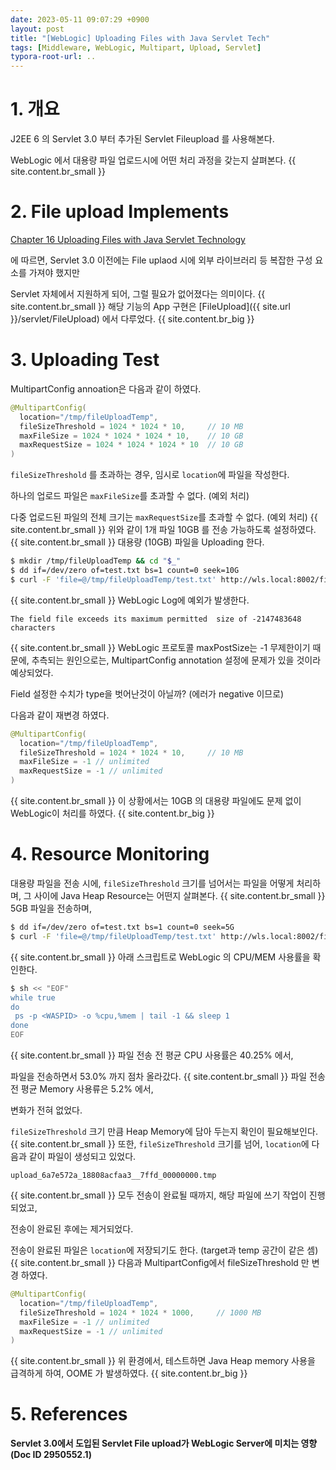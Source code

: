 ```yaml
---
date: 2023-05-11 09:07:29 +0900
layout: post
title: "[WebLogic] Uploading Files with Java Servlet Tech"
tags: [Middleware, WebLogic, Multipart, Upload, Servlet]
typora-root-url: ..
---
```


# 1. 개요

J2EE 6 의 Servlet 3.0 부터 추가된 Servlet Fileupload 를 사용해본다.

WebLogic 에서 대용량 파일 업로드시에 어떤 처리 과정을 갖는지 살펴본다.
{{ site.content.br_small }}

# 2. File upload Implements

[Chapter 16 Uploading Files with Java Servlet Technology](https://docs.oracle.com/javaee/6/tutorial/doc/glrbb.html)

에 따르면, Servlet 3.0 이전에는 File uplaod 시에 외부 라이브러리 등 복잡한 구성 요소를 가져야 했지만

Servlet 자체에서 지원하게 되어, 그럴 필요가 없어졌다는 의미이다.
{{ site.content.br_small }}
해당 기능의 App 구현은 [FileUpload]({{ site.url }}/servlet/FileUpload) 에서 다루었다.
{{ site.content.br_big }}
# 3. Uploading Test

MultipartConfig annoation은 다음과 같이 하였다.

```java
@MultipartConfig(
  location="/tmp/fileUploadTemp",
  fileSizeThreshold = 1024 * 1024 * 10,     // 10 MB
  maxFileSize = 1024 * 1024 * 1024 * 10,    // 10 GB
  maxRequestSize = 1024 * 1024 * 1024 * 10  // 10 GB
)
```

`fileSizeThreshold` 를 초과하는 경우, 임시로 `location`에 파일을 작성한다.

하나의 업로드 파일은 `maxFileSize`를 초과할 수 없다. (예외 처리)

다중 업로드된 파일의 전체 크기는 `maxRequestSize`를 초과할 수 없다. (예외 처리)
{{ site.content.br_small }}
위와 같이 1개 파일 10GB 를 전송 가능하도록 설정하였다.
{{ site.content.br_small }}
대용량 (10GB) 파일을 Uploading 한다.

```sh
$ mkdir /tmp/fileUploadTemp && cd "$_"
$ dd if=/dev/zero of=test.txt bs=1 count=0 seek=10G
$ curl -F 'file=@/tmp/fileUploadTemp/test.txt' http://wls.local:8002/fileUpload/fileuploadservlet
```
{{ site.content.br_small }}
WebLogic Log에 예외가 발생한다.

```
The field file exceeds its maximum permitted  size of -2147483648 characters
```
{{ site.content.br_small }}
WebLogic 프로토콜 maxPostSize는 -1 무제한이기 때문에, 추측되는 원인으로는, MultipartConfig annotation 설정에 문제가 있을 것이라 예상되었다.

Field 설정한 수치가 type을 벗어난것이 아닐까? (에러가 negative 이므로)

다음과 같이 재변경 하였다.

```java
@MultipartConfig(
  location="/tmp/fileUploadTemp",
  fileSizeThreshold = 1024 * 1024 * 10,     // 10 MB
  maxFileSize = -1 // unlimited
  maxRequestSize = -1 // unlimited
)
```
{{ site.content.br_small }}
이 상황에서는 10GB 의 대용량 파일에도 문제 없이 WebLogic이 처리를 하였다.
{{ site.content.br_big }}
# 4. Resource Monitoring

대용량 파일을 전송 시에, `fileSizeThreshold` 크기를 넘어서는 파일을 어떻게 처리하며, 그 사이에 Java Heap Resource는 어떤지 살펴본다.
{{ site.content.br_small }}
5GB 파일을 전송하며,

```sh
$ dd if=/dev/zero of=test.txt bs=1 count=0 seek=5G
$ curl -F 'file=@/tmp/fileUploadTemp/test.txt' http://wls.local:8002/fileUpload/fileuploadservlet
```
{{ site.content.br_small }}
아래 스크립트로 WebLogic 의 CPU/MEM 사용률을 확인한다.

```sh
$ sh << "EOF"
while true
do
 ps -p <WASPID> -o %cpu,%mem | tail -1 && sleep 1
done
EOF
```
{{ site.content.br_small }}
파일 전송 전 평균 CPU 사용률은 40.25% 에서,

파일을 전송하면서 53.0% 까지 점차 올라갔다.
{{ site.content.br_small }}
파일 전송 전 평균 Memory 사용류은 5.2% 에서,

변화가 전혀 없었다.

`fileSizeThreshold` 크기 만큼 Heap Memory에 담아 두는지 확인이 필요해보인다.
{{ site.content.br_small }}
또한, `fileSizeThreshold` 크기를 넘어, `location`에 다음과 같이 파일이 생성되고 있었다.

```
upload_6a7e572a_18808acfaa3__7ffd_00000000.tmp
```
{{ site.content.br_small }}
모두 전송이 완료될 때까지, 해당 파일에 쓰기 작업이 진행되었고,

전송이 완료된 후에는 제거되었다.

전송이 완료된 파일은 `location`에 저장되기도 한다. (target과 temp 공간이 같은 셈)
{{ site.content.br_small }}
다음과 MultipartConfig에서 fileSizeThreshold 만 변경 하였다.

```java
@MultipartConfig(
  location="/tmp/fileUploadTemp",
  fileSizeThreshold = 1024 * 1024 * 1000,     // 1000 MB
  maxFileSize = -1 // unlimited
  maxRequestSize = -1 // unlimited
)
```
{{ site.content.br_small }}
위 환경에서, 테스트하면 Java Heap memory 사용을 급격하게 하여, OOME 가 발생하였다.
{{ site.content.br_big }}
# 5. References

**Servlet 3.0에서 도입된 Servlet File upload가 WebLogic Server에 미치는 영향 (Doc ID 2950552.1)**
